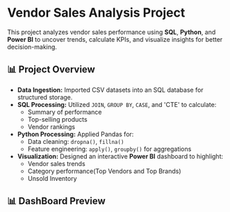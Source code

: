# Vendor Sales Analysis Project

This project analyzes vendor sales performance using **SQL**, **Python**, and **Power BI** to uncover trends, calculate KPIs, and visualize insights for better decision-making.

## 📊 Project Overview
- **Data Ingestion:** Imported CSV datasets into an SQL database for structured storage.
- **SQL Processing:** Utilized `JOIN`, `GROUP BY`, `CASE`, and 'CTE' to calculate:
  - Summary of performance 
  - Top-selling products
  - Vendor rankings
- **Python Processing:** Applied Pandas for:
  - Data cleaning: `dropna()`, `fillna()`
  - Feature engineering: `apply()`, `groupby()` for aggregations
- **Visualization:** Designed an interactive **Power BI** dashboard to highlight:
  - Vendor sales trends
  - Category performance(Top Vendors and Top Brands)
  - Unsold Inventory

## 📊 DashBoard Preview
